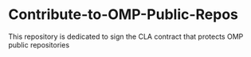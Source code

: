 # Contribute-to-OMP-Public-Repos
This repository is dedicated to sign the CLA contract that protects OMP public repositories
